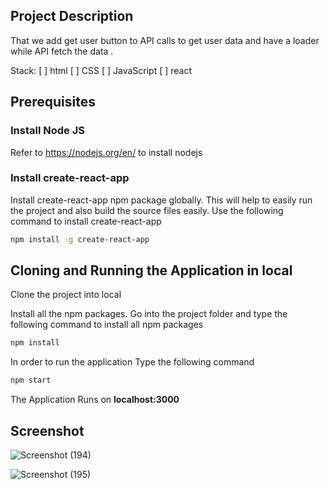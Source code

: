 ## Project Description
That we add get user button to API calls to get user data and have a loader while API fetch the data .

Stack:
[ ] html
[ ] CSS
[ ] JavaScript
[ ] react





## Prerequisites

### Install Node JS
Refer to https://nodejs.org/en/ to install nodejs

### Install create-react-app
Install create-react-app npm package globally. This will help to easily run the project and also build the source files easily. Use the following command to install create-react-app

```bash
npm install -g create-react-app
```

## Cloning and Running the Application in local

Clone the project into local

Install all the npm packages. Go into the project folder and type the following command to install all npm packages

```bash
npm install
```

In order to run the application Type the following command

```bash
npm start
```

The Application Runs on **localhost:3000**

## Screenshot

![Screenshot (194)](https://user-images.githubusercontent.com/81071871/127682487-0fe5c6c4-dbea-46d9-b4cc-d05cf2dfcc8d.png)

![Screenshot (195)](https://user-images.githubusercontent.com/81071871/127682536-3775484a-e20e-41f0-978d-dd0ff130f933.png)